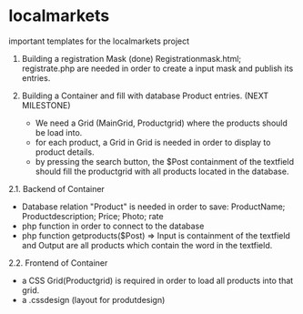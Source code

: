 # localmarkets
important templates for the localmarkets project

1. Building a registration Mask (done)
   Registrationmask.html; registrate.php are needed in order to create a input mask and publish its entries. 
   
2. Building a Container and fill with database Product entries. (NEXT MILESTONE)
   - We need a Grid (MainGrid, Productgrid) where the products should be load into. 
   - for each product, a Grid in Grid is needed in order to display to product details. 
   - by pressing the search button, the $Post containment of the textfield should fill the productgrid with all products located in the database. 

2.1. Backend of Container
   - Database relation "Product" is needed in order to save: ProductName; Productdescription; Price; Photo; rate
   - php function in order to connect to the database 
   - php function getproducts($Post) => Input is containment of the textfield and Output are all products which contain the word in the textfield. 

2.2. Frontend of Container 
   - a CSS Grid(Productgrid) is required in order to load all products into that grid. 
   - a .cssdesign (layout for produtdesign)
